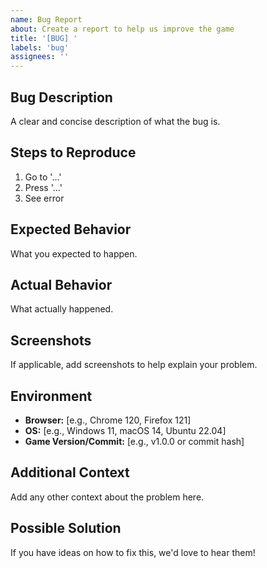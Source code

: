 ```yaml
---
name: Bug Report
about: Create a report to help us improve the game
title: '[BUG] '
labels: 'bug'
assignees: ''
---
```


## Bug Description
A clear and concise description of what the bug is.

## Steps to Reproduce
1. Go to '...'
2. Press '...'
3. See error

## Expected Behavior
What you expected to happen.

## Actual Behavior
What actually happened.

## Screenshots
If applicable, add screenshots to help explain your problem.

## Environment
- **Browser:** [e.g., Chrome 120, Firefox 121]
- **OS:** [e.g., Windows 11, macOS 14, Ubuntu 22.04]
- **Game Version/Commit:** [e.g., v1.0.0 or commit hash]

## Additional Context
Add any other context about the problem here.

## Possible Solution
If you have ideas on how to fix this, we'd love to hear them!